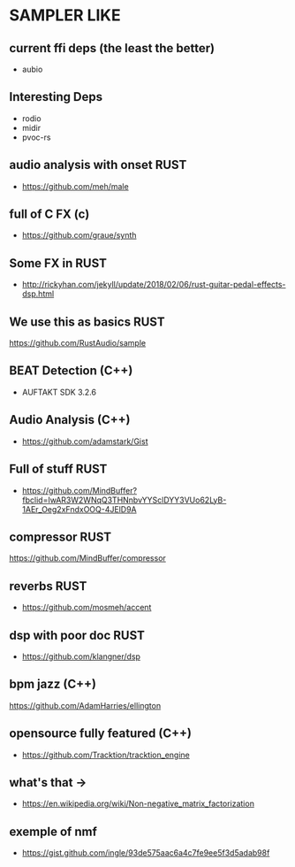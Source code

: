 # SAMPLER LIKE

## current ffi deps (the least the better)

- aubio

## Interesting Deps

- rodio
- midir
- pvoc-rs

## audio analysis with onset RUST

- https://github.com/meh/male

## full of C FX (c)

- https://github.com/graue/synth

## Some FX in RUST

- http://rickyhan.com/jekyll/update/2018/02/06/rust-guitar-pedal-effects-dsp.html

## We use this as basics RUST

https://github.com/RustAudio/sample

## BEAT Detection (C++)

- AUFTAKT SDK 3.2.6

## Audio Analysis (C++)

- https://github.com/adamstark/Gist

## Full of stuff RUST

- https://github.com/MindBuffer?fbclid=IwAR3W2WNqQ3THNnbvYYSclDYY3VUo62LyB-1AEr_Oeg2xFndxOOQ-4JElD9A

## compressor RUST

https://github.com/MindBuffer/compressor

## reverbs RUST

- https://github.com/mosmeh/accent

## dsp with poor doc RUST

- https://github.com/klangner/dsp

## bpm jazz (C++)

https://github.com/AdamHarries/ellington


## opensource fully featured (C++)

- https://github.com/Tracktion/tracktion_engine

## what's that ->
- https://en.wikipedia.org/wiki/Non-negative_matrix_factorization

## exemple of nmf

- https://gist.github.com/ingle/93de575aac6a4c7fe9ee5f3d5adab98f
